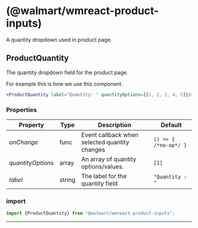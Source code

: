 #  (@walmart/wmreact-product-inputs)

A quantity dropdown used in product page.


## ProductQuantity

The quantity dropdown field for the product page.

 For example this is how we use this component.

 ```jsx
 <ProductQuantity label="Quantity: " quantityOptions={[1, 2, 3, 4, 5]}/>
 ```

### Properties

| Property | Type | Description | Default |
| -------- | ---- | ----------- | ------- |
| *onChange* | func | Event callback when selected quantity changes | `() => { /*no-op*/ }`
| *quantityOptions* | array | An array of quantity options/values. | `[1]`
| *label* | string | The label for the quantity field | `"Quantity : "`

### import

```jsx
import {ProductQuantity} from "@walmart/wmreact-product-inputs";
```

<hr/>
